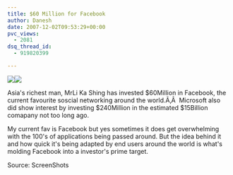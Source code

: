 ```yaml
---
title: $60 Million for Facebook
author: Danesh
date: 2007-12-02T09:53:29+00:00
pvc_views:
  - 2081
dsq_thread_id:
  - 919820399

---
```

![][1]![][2] 

Asia's richest man, MrLi Ka Shing has invested $60Million in Facebook, the current favourite soscial networking around the world.Ã‚Â  Microsoft also did show interest by investing $240Million in the estimated $15Billion comapany not too long ago.

My current fav is Facebook but yes sometimes it does get overwhelming with the 100's of applications being passed around. But the idea behind it and how quick it's being adapted by end users around the world is what's molding Facebook into a investor's prime target.

Source: ScreenShots

 [1]: http://img47.imageshack.us/img47/5894/obat491limed20071101180et4.jpg
 [2]: http://img205.imageshack.us/img205/239/200pxfacebooklogosvgjc6.png